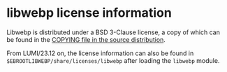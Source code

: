 # libwebp license information

Libwebp is distributed under a BSD 3-Clause license, 
a copy of which can be found in the
[COPYING file in the source distribution](https://github.com/webmproject/libwebp/blob/main/COPYING).

From LUMI/23.12 on, the license information can also be found in
`$EBROOTLIBWEBP/share/licenses/libwebp` after loading the `libwebp` module.
